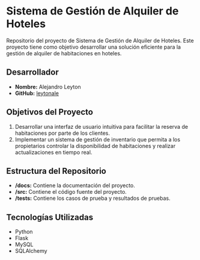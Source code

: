 # Sistema de Gestión de Alquiler de Hoteles

Repositorio del proyecto de Sistema de Gestión de Alquiler de Hoteles. Este proyecto tiene como objetivo desarrollar una solución eficiente para la gestión de alquiler de habitaciones en hoteles.

## Desarrollador
- **Nombre:** Alejandro Leyton
- **GitHub:** [leytonale](https://github.com/leytonale)

## Objetivos del Proyecto
1. Desarrollar una interfaz de usuario intuitiva para facilitar la reserva de habitaciones por parte de los clientes.
2. Implementar un sistema de gestión de inventario que permita a los propietarios controlar la disponibilidad de habitaciones y realizar actualizaciones en tiempo real.

## Estructura del Repositorio
- **/docs:** Contiene la documentación del proyecto.
- **/src:** Contiene el código fuente del proyecto.
- **/tests:** Contiene los casos de prueba y resultados de pruebas.


## Tecnologías Utilizadas

   - Python
   - Flask
   - MySQL
   - SQLAlchemy
